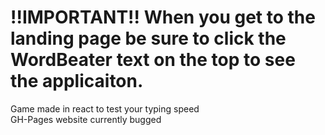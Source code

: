 # !!IMPORTANT!! When you get to the landing page be sure to click the **WordBeater** text on the top to see the applicaiton. 
Game made in react to test your typing speed  
GH-Pages website currently bugged
